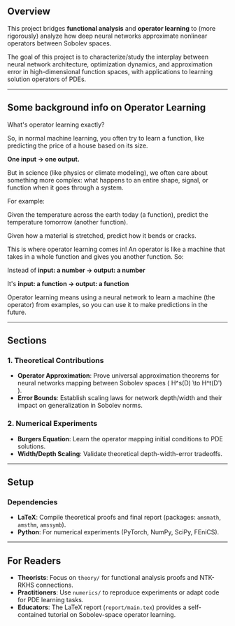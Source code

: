 
## Overview  
This project bridges **functional analysis** and **operator learning** to (more rigorously) analyze how deep neural networks approximate nonlinear operators between Sobolev spaces. 

The goal of this project is to characterize/study the interplay between neural network architecture, optimization dynamics, and approximation error in high-dimensional function spaces, with applications to learning solution operators of PDEs.  

---

## Some background info on Operator Learning
What's operator learning exactly?

So, in normal machine learning, you often try to learn a function, like predicting the price of a house based on its size. 

**One input → one output.**

But in science (like physics or climate modeling), we often care about something more complex: what happens to an entire shape, signal, or function when it goes through a system. 

For example:

Given the temperature across the earth today (a function), predict the temperature tomorrow (another function).

Given how a material is stretched, predict how it bends or cracks.

This is where operator learning comes in! An operator is like a machine that takes in a whole function and gives you another function. So:

Instead of **input: a number → output: a number**

It's **input: a function → output: a function**

Operator learning means using a neural network to learn a machine (the operator) from examples, so you can use it to make predictions in the future.


--- 

## Sections
### 1. **Theoretical Contributions**  
- **Operator Approximation**: Prove universal approximation theorems for neural networks mapping between Sobolev spaces \( H^s(D) \to H^t(D') \).  
- **Error Bounds**: Establish scaling laws for network depth/width and their impact on generalization in Sobolev norms.  

### 2. **Numerical Experiments**  
- **Burgers Equation**: Learn the operator mapping initial conditions to PDE solutions.  
- **Width/Depth Scaling**: Validate theoretical depth-width-error tradeoffs.  


---

##  Setup  
### Dependencies  
- **LaTeX**: Compile theoretical proofs and final report (packages: `amsmath`, `amsthm`, `amssymb`).  
- **Python**: For numerical experiments (PyTorch, NumPy, SciPy, FEniCS).  


---

## For Readers  
- **Theorists**: Focus on `theory/` for functional analysis proofs and NTK-RKHS connections.  
- **Practitioners**: Use `numerics/` to reproduce experiments or adapt code for PDE learning tasks.  
- **Educators**: The LaTeX report (`report/main.tex`) provides a self-contained tutorial on Sobolev-space operator learning. 
